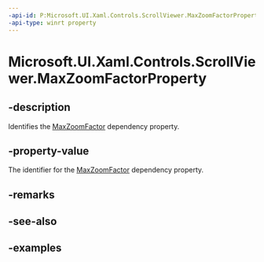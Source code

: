 ```yaml
---
-api-id: P:Microsoft.UI.Xaml.Controls.ScrollViewer.MaxZoomFactorProperty
-api-type: winrt property
---
```


# Microsoft.UI.Xaml.Controls.ScrollViewer.MaxZoomFactorProperty

<!--
public static Windows.UI.Xaml.DependencyProperty MaxZoomFactorProperty { get; }
-->

## -description

Identifies the [MaxZoomFactor](scrollviewer_maxzoomfactor.md) dependency property.

## -property-value

The identifier for the [MaxZoomFactor](scrollviewer_maxzoomfactor.md) dependency property.

## -remarks

## -see-also

## -examples


